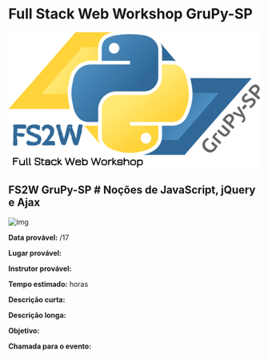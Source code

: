 # Full Stack Web Workshop GruPy-SP

![fs2w](img/fs2w.png)

## FS2W GruPy-SP # Noções de JavaScript, jQuery e Ajax

![img]()

**Data provável:** /17

**Lugar provável:** 

**Instrutor provável:** 

**Tempo estimado:**  horas

**Descrição curta:**


**Descrição longa:**


**Objetivo:**



**Chamada para o evento:**

